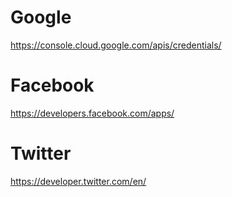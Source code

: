 # Google
https://console.cloud.google.com/apis/credentials/

# Facebook
https://developers.facebook.com/apps/

# Twitter
https://developer.twitter.com/en/
